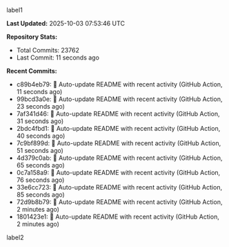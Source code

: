 
label1 
<!-- ACTIVITY_START -->
**Last Updated:** 2025-10-03 07:53:46 UTC

**Repository Stats:**
- Total Commits: 23762
- Last Commit: 11 seconds ago

**Recent Commits:**
- c89b4eb79: 🤖 Auto-update README with recent activity (GitHub Action, 11 seconds ago)
- 99bcd3a0e: 🤖 Auto-update README with recent activity (GitHub Action, 23 seconds ago)
- 7af341d46: 🤖 Auto-update README with recent activity (GitHub Action, 31 seconds ago)
- 2bdc4fbd1: 🤖 Auto-update README with recent activity (GitHub Action, 40 seconds ago)
- 7c9bf899d: 🤖 Auto-update README with recent activity (GitHub Action, 51 seconds ago)
- 4d379c0ab: 🤖 Auto-update README with recent activity (GitHub Action, 65 seconds ago)
- 0c7a158a9: 🤖 Auto-update README with recent activity (GitHub Action, 76 seconds ago)
- 33e6cc723: 🤖 Auto-update README with recent activity (GitHub Action, 85 seconds ago)
- 72d9b8b79: 🤖 Auto-update README with recent activity (GitHub Action, 2 minutes ago)
- 1801423e1: 🤖 Auto-update README with recent activity (GitHub Action, 2 minutes ago)
<!-- ACTIVITY_END -->

label2
